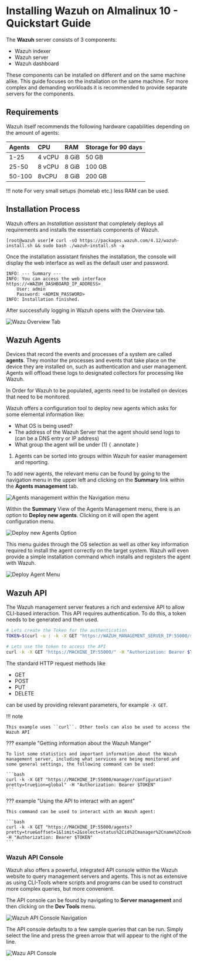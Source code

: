 # Installing Wazuh on Almalinux 10 - Quickstart Guide

The **Wazuh** server consists of 3 components:

- Wazuh indexer
- Wazuh server
- Wazuh dashboard

These components can be installed on different and on the same machine alike. This guide focuses on the installation on the same machine. For more complex and demanding workloads it is recommended to provide separate servers for the components.

## Requirements

Wazuh itself recommends the following hardware capabilities depending on the amount of agents:

|Agents|CPU|RAM|Storage for 90 days|
|:-----|:--|:--|:------------------|
|1-25|4 vCPU|8 GiB|50 GB|
|25-50|8 vCPU|8 GiB|100 GB|
|50-100|8vCPU|8 GiB|200 GB|

!!! note
    For very small setups (homelab etc.) less RAM can be used.

## Installation Process

Wazuh offers an *Installation assistant* that completely deploys all requirements and installs the essentials components of Wazuh.


```bash-session
[root@wazuh user]# curl -sO https://packages.wazuh.com/4.12/wazuh-install.sh && sudo bash ./wazuh-install.sh -a
```

Once the installation assistant finishes the installation, the console will display the web interface as well as the default user and password.

```bash-session
INFO: --- Summary ---
INFO: You can access the web interface https://<WAZUH_DASHBOARD_IP_ADDRESS>
    User: admin
    Password: <ADMIN_PASSWORD>
INFO: Installation finished.
```

After successfully logging in Wazuh opens with the *Overview* tab.

![Wazu Overview Tab](images/wazuh_overview.png)


## Wazuh Agents

Devices that record the events and processes of a system are called **agents**. They monitor the processes and events that take place on the device they are installed on, such as authentication and user management. Agents will offload these logs to designated collectors for processing like Wazuh.

In Order for Wazuh to be populated, agents need to be installed on devices that need to be monitored. 

Wazuh offers a configuration tool to deploy new agents which asks for some elemental information like:

- What OS is being used?
- The address of the Wazuh Server that the agent should send logs to (can be a DNS entry or IP address)
- What group the agent will be under (1)
{ .annotate }

1.  Agents can be sorted into groups within Wazuh for easier management and reporting.


To add new agents, the relevant menu can be found by going to the navigation menu in the upper left and clicking on the **Summary** link within the **Agents management** tab.

![Agents management within the Navigation menu](images/wazuh_navigation-agents.png)

Within the **Summary** View of the Agents Management menu, there is an option to **Deploy new agents**. Clicking on it will open the agent configuration menu.

![Deploy new Agents Option](images/wazuh_agents-deploy.png)

This menu guides through the OS selection as well as other key information required to install the agent correctly on the target system. Wazuh will even provide a simple installation command which installs and registers the agent with Wazuh.

![Deploy Agent Menu](images/wazuh_agents-deploymenu.png)

## Wazuh API

The Wazuh management server features a rich and extensive API to allow CLI-based interaction. This API requires authentication. To do this, a token needs to be generated and then used.

```bash
# Lets create the Token for the authentication
TOKEN=$(curl -u : -k -X GET "https://WAZUH_MANAGEMENT_SERVER_IP:55000/security/user/authenticate?raw=true")

# Lets use the token to access the API
curl -k -X GET "https://MACHINE_IP:55000/" -H "Authorization: Bearer $TOKEN"
```

The standard HTTP request methods like

- GET
- POST
- PUT
- DELETE

can be used by providing relevant parameters, for example ``-X GET``. 

!!! note
    
    This example uses ``curl``. Other tools can also be used to access the Wazuh API


??? example "Getting information about the Wazuh Manger"

    To list some statistics and important information about the Wazuh management server, including what services are being monitored and some general settings, the following command can be used:

    ```bash
    curl -k -X GET "https://MACHINE_IP:55000/manager/configuration?pretty=true§ion=global" -H "Authorization: Bearer $TOKEN"
    ```

??? example "Using the API to interact with an agent"

    This command can be used to interact with an Wazuh agent:

    ```bash
    curl -k -X GET "https://MACHINE_IP:55000/agents?pretty=true&offset=1&limit=2&select=status%2Cid%2Cmanager%2Cname%2Cnode_name%2Cversion&status=active" -H "Authorization: Bearer $TOKEN"
    ```

### Wazuh API Console

Wazuh also offers a powerful, integrated API console within the Wazuh website to query management servers and agents. This is not as extensive as using CLI-Tools where scripts and programs can be used to construct more complex queries, but more convenient.

The API console can be found by navigating to **Server management** and then clicking on the **Dev Tools** menu.

![Wazuh API Console Navigation](images/wazuh_api-navigation.png)

The API console defaults to a few sample queries that can be run. Simply select the line and press the green arrow that will appear to the right of the line.

![Wazu API Console](images/wazuh_api.png)